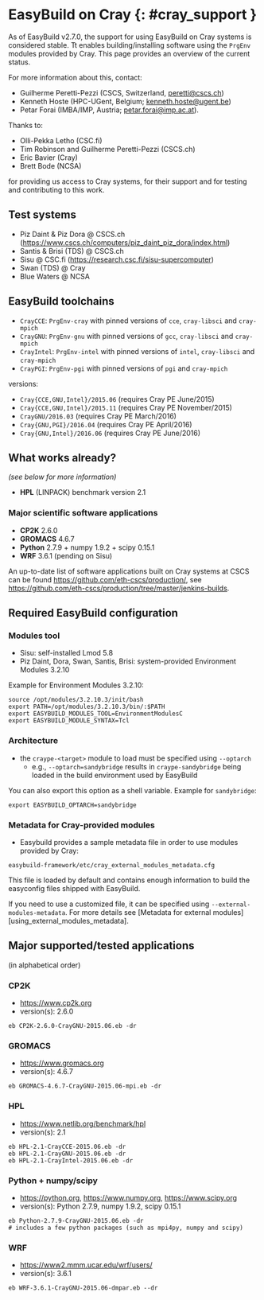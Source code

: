 # EasyBuild on Cray {: #cray_support }

As of EasyBuild v2.7.0, the support for using EasyBuild on Cray systems is considered stable.
Tt enables building/installing software using the `PrgEnv` modules provided by Cray.
This page provides an overview of the current status.

For more information about this, contact:

* Guilherme Peretti-Pezzi (CSCS, Switzerland, <peretti@cscs.ch>)
* Kenneth Hoste (HPC-UGent, Belgium; <kenneth.hoste@ugent.be>)
* Petar Forai (IMBA/IMP, Austria; <petar.forai@imp.ac.at>).

Thanks to:

* Olli-Pekka Letho (CSC.fi)
* Tim Robinson and Guilherme Peretti-Pezzi (CSCS.ch)
* Eric Bavier (Cray)
* Brett Bode (NCSA)

for providing us access to Cray systems, for their support and for testing and contributing to this work.

## Test systems

* Piz Daint & Piz Dora @ CSCS.ch (<https://www.cscs.ch/computers/piz_daint_piz_dora/index.html>)
* Santis & Brisi (TDS) @ CSCS.ch
* Sisu @ CSC.fi (<https://research.csc.fi/sisu-supercomputer>)
* Swan (TDS) @ Cray
* Blue Waters @ NCSA

## EasyBuild toolchains

* `CrayCCE`: `PrgEnv-cray` with pinned versions of `cce`, `cray-libsci` and `cray-mpich`
* `CrayGNU`: `PrgEnv-gnu` with pinned versions of `gcc`, `cray-libsci` and `cray-mpich`
* `CrayIntel`: `PrgEnv-intel` with pinned versions of `intel`, `cray-libsci` and `cray-mpich`
* `CrayPGI`: `PrgEnv-pgi` with pinned versions of `pgi` and `cray-mpich`

versions:

* `Cray{CCE,GNU,Intel}/2015.06` (requires Cray PE June/2015)
* `Cray{CCE,GNU,Intel}/2015.11` (requires Cray PE November/2015)
* `CrayGNU/2016.03` (requires Cray PE March/2016)
* `Cray{GNU,PGI}/2016.04` (requires Cray PE April/2016)
* `Cray{GNU,Intel}/2016.06` (requires Cray PE June/2016)

## What works already?

*(see below for more information)*

* **HPL** (LINPACK) benchmark version 2.1

### Major scientific software applications

* **CP2K** 2.6.0
* **GROMACS** 4.6.7
* **Python** 2.7.9 + numpy 1.9.2 + scipy 0.15.1
* **WRF** 3.6.1 (pending on Sisu)

An up-to-date list of software applications built on Cray systems at CSCS can be found <https://github.com/eth-cscs/production/>,
see <https://github.com/eth-cscs/production/tree/master/jenkins-builds>.

## Required EasyBuild configuration


### Modules tool 

* Sisu: self-installed Lmod 5.8
* Piz Daint, Dora, Swan, Santis, Brisi: system-provided Environment Modules 3.2.10

Example for Environment Modules 3.2.10:

``` shell
source /opt/modules/3.2.10.3/init/bash
export PATH=/opt/modules/3.2.10.3/bin/:$PATH
export EASYBUILD_MODULES_TOOL=EnvironmentModulesC
export EASYBUILD_MODULE_SYNTAX=Tcl
```

### Architecture 

* the `craype-<target>` module to load must be specified using `--optarch`
    * e.g., `--optarch=sandybridge` results in `craype-sandybridge` being loaded in the build environment used by EasyBuild 

You can also export this option as a shell variable. Example for `sandybridge`:

``` shell
export EASYBUILD_OPTARCH=sandybridge
```

### Metadata for Cray-provided modules

* Easybuild provides a sample metadata file in order to use modules provided by Cray:

``` shell
easybuild-framework/etc/cray_external_modules_metadata.cfg
```

This file is loaded by default and contains enough information to build the easyconfig files shipped with EasyBuild.

If you need to use a customized file, it can be specified using `--external-modules-metadata`.
For more details see [Metadata for external modules][using_external_modules_metadata].

## Major supported/tested applications

(in alphabetical order)

### CP2K

* <https://www.cp2k.org>
* version(s): 2.6.0

``` shell
eb CP2K-2.6.0-CrayGNU-2015.06.eb -dr
```

### GROMACS

* <https://www.gromacs.org>
* version(s): 4.6.7

``` shell
eb GROMACS-4.6.7-CrayGNU-2015.06-mpi.eb -dr
```

### HPL

* <https://www.netlib.org/benchmark/hpl>
* version(s): 2.1

``` shell
eb HPL-2.1-CrayCCE-2015.06.eb -dr
eb HPL-2.1-CrayGNU-2015.06.eb -dr 
eb HPL-2.1-CrayIntel-2015.06.eb -dr 
```

### Python + numpy/scipy

* <https://python.org>, <https://www.numpy.org>, <https://www.scipy.org>
* version(s): Python 2.7.9, numpy 1.9.2, scipy 0.15.1

``` shell
eb Python-2.7.9-CrayGNU-2015.06.eb -dr 
# includes a few python packages (such as mpi4py, numpy and scipy)
```

### WRF

* <https://www2.mmm.ucar.edu/wrf/users/>
* version(s): 3.6.1

``` shell
eb WRF-3.6.1-CrayGNU-2015.06-dmpar.eb --dr
```
